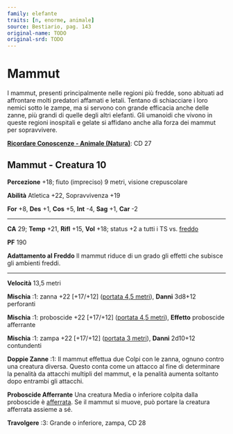 ```yaml
---
family: elefante
traits: [n, enorme, animale]
source: Bestiario, pag. 143
original-name: TODO
original-srd: TODO
---
```


# Mammut

I mammut, presenti principalmente nelle regioni più fredde, sono abituati ad
affrontare molti predatori affamati e letali. Tentano di schiacciare i loro
nemici sotto le zampe, ma si servono con grande efficacia anche delle zanne, più
grandi di quelle degli altri elefanti. Gli umanoidi che vivono in queste regioni
inospitali e gelate si affidano anche alla forza dei mammut per sopravvivere.

**[Ricordare Conoscenze - Animale (Natura)](/azioni/ricordare-conoscenze)**: CD
27

## Mammut - Creatura 10

**Percezione** +18; fiuto (impreciso) 9 metri, visione crepuscolare

**Abilità** Atletica +22, Sopravvivenza +19

**For** +8, **Des** +1, **Cos** +5, **Int** -4, **Sag** +1, **Car** -2

---

**CA** 29; **Temp** +21, **Rifl** +15, **Vol** +18; status +2 a tutti i TS vs.
[freddo](/tratti/freddo)

**PF** 190

**Adattamento al Freddo** Il mammut riduce di un grado gli effetti che subisce
gli ambienti freddi.

---

**Velocità** 13,5 metri

**Mischia** :1: zanna +22 \[+17/+12] ([portata 4,5 metri](/tratti/portata)),
**Danni** 3d8+12 perforanti

**Mischia** :1: proboscide +22 \[+17/+12]
([portata 4,5 metri](/tratti/portata)), **Effetto** proboscide afferrante

**Mischia** :1: zampa +22 \[+17/+12] ([portata 3 metri](/tratti/portata)),
**Danni** 2d10+12 contundenti

**Doppie Zanne** :1: Il mammut effettua due Colpi con le zanna, ognuno contro
una creatura diversa. Questo conta come un attacco al fine di determinare la
penalità da attacchi multipli del mammut, e la penalità aumenta soltanto dopo
entrambi gli attacchi.

**Proboscide Afferrante** Una creatura Media o inferiore colpita dalla
proboscide è [afferrata](/condizioni/afferrato). Se il mammut si muove, può
portare la creatura afferrata assieme a sé.

**Travolgere** :3: Grande o inferiore, zampa, CD 28
